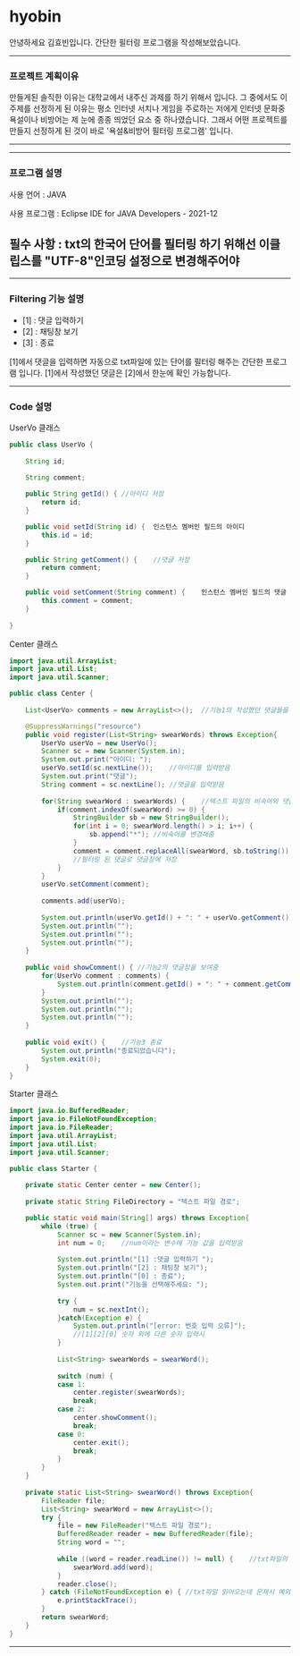 # hyobin

안녕하세요 김효빈입니다.
간단한 필터링 프로그램을 작성해보았습니다.

----------------------------------

### 프로젝트 계획이유

만들게된 솔직한 이유는 대학교에서 내주신 과제를 하기 위해서 입니다.
그 중에서도 이 주제를 선정하게 된 이유는 평소 인터넷 서치나 게임을 주로하는 저에게 인터넷 문화중 욕설이나 비방어는 제 눈에 종종 띄었던 요소 중 하나였습니다. 
그래서 어떤 프로젝트를 만들지 선정하게 된 것이 바로 '욕설&비방어 필터링 프로그램' 입니다.

-----------------------------------

-----------------------------------

### 프로그램 설명

사용 언어 : JAVA

사용 프로그램 : Eclipse IDE for JAVA Developers - 2021-12

필수 사항 : txt의 한국어 단어를 필터링 하기 위해선 이클립스를 "UTF-8"인코딩 설정으로 변경해주어야
-----------------------------------

-----------------------------------

### Filtering 기능 설명

+ [1] : 댓글 입력하기
+ [2] : 채팅창 보기
+ [3] : 종료

[1]에서 댓글을 입력하면 자동으로 txt파일에 있는 단어를 필터링 해주는 간단한 프로그램 입니다.
[1]에서 작성했던 댓글은 [2]에서 한눈에 확인 가능합니다.


-----------------------------------
### Code 설명
UserVo 클래스
``` JAVA
public class UserVo {
	
	String id;
	
	String comment;

	public String getId() {	//아이디 저장
		return id;
	}

	public void setId(String id) {	인스턴스 멤버인 필드의 아이디
		this.id = id;
	}

	public String getComment() {	//댓글 저장
		return comment;
	}

	public void setComment(String comment) {	인스턴스 멤버인 필드의 댓글
		this.comment = comment;
	}
	
}
```

Center 클래스
``` JAVA
import java.util.ArrayList;
import java.util.List;
import java.util.Scanner;

public class Center {
	
	List<UserVo> comments = new ArrayList<>();	//기능1의 작성했던 댓글들을 관리하는 리스트

	@SuppressWarnings("resource")
	public void register(List<String> swearWords) throws Exception{
		UserVo userVo = new UserVo();
		Scanner sc = new Scanner(System.in);
		System.out.print("아이디: ");
		userVo.setId(sc.nextLine());	//아이디를 입력받음
		System.out.print("댓글");
		String comment = sc.nextLine();	//댓글을 입력받음
		
		for(String swearWord : swearWords) {	//텍스트 파일의 비속어와 댓글의 비속어를 비교
			if(comment.indexOf(swearWord) >= 0) {
				StringBuilder sb = new StringBuilder();
				for(int i = 0; swearWord.length() > i; i++) {
					sb.append("*");	//비속어를 변경해줌
				}
				comment = comment.replaceAll(swearWord, sb.toString());	
				//필터링 된 댓글로 댓글창에 저장
			}
		}
		userVo.setComment(comment);
		
		comments.add(userVo);
		
		System.out.println(userVo.getId() + ": " + userVo.getComment());
		System.out.println("");
		System.out.println("");
		System.out.println("");
	}
	
	public void showComment() {	//기능2의 댓글창을 보여줌
		for(UserVo comment : comments) {
			System.out.println(comment.getId() + ": " + comment.getComment());
		}
		System.out.println("");
		System.out.println("");
		System.out.println("");
	}
	
	public void exit() {	//기능3 종료
		System.out.println("종료되었습니다");
		System.exit(0);
	}
}
```

Starter 클래스
``` JAVA
import java.io.BufferedReader;
import java.io.FileNotFoundException;
import java.io.FileReader;
import java.util.ArrayList;
import java.util.List;
import java.util.Scanner;

public class Starter {
	
	private static Center center = new Center();
	
	private static String FileDirectory = "텍스트 파일 경로";

	public static void main(String[] args) throws Exception{
		while (true) {
			Scanner sc = new Scanner(System.in);
			int num = 0;	//num이라는 변수에 기능 값을 입력받음
			
			System.out.println("[1] :댓글 입력하기 ");
			System.out.println("[2] : 채팅창 보기");
			System.out.println("[0] : 종료");
			System.out.print("기능을 선택해주세요: ");
			
			try {
				num = sc.nextInt();	
			}catch(Exception e) {
				System.out.println("[error: 번호 입력 오류]");	
				//[1][2][0] 숫자 외에 다른 숫자 입력시
			}
			
			List<String> swearWords = swearWord();
			
			switch (num) {
			case 1:
				center.register(swearWords);
				break;
			case 2:
				center.showComment();
				break;
			case 0:
				center.exit();
				break;
			}
		}
	}
	
	private static List<String> swearWord() throws Exception{
		FileReader file;
		List<String> swearWord = new ArrayList<>();
		try {
			file = new FileReader("텍스트 파일 경로");
			BufferedReader reader = new BufferedReader(file);
			String word = "";
			
			while ((word = reader.readLine()) != null) {	//txt파일의 비속어를 list에 저장
				swearWord.add(word);
			}
			reader.close();
		} catch (FileNotFoundException e) {	//txt파일 읽어오는데 문제시 예외 발생
			e.printStackTrace();
		}
		return swearWord;
	}
}
```
---------------------------
